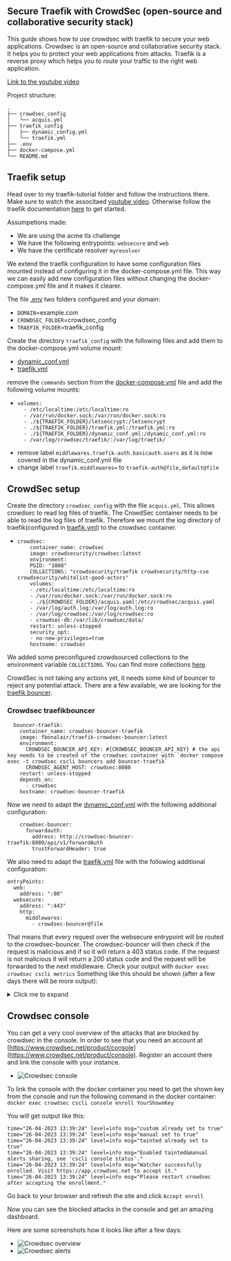 ## Secure Traefik with CrowdSec (open-source and collaborative security stack)
This guide shows how to use crowdsec with traefik to secure your web applications. Crowdsec is an open-source and collaborative security stack. It helps you to protect your web applications from attacks. Traefik is a reverse proxy which helps you to route your traffic to the right web application.

[Link to the youtube video](https://youtu.be/Z23BJrRMUM4)

Project structure:
```
.
├── crowdsec_config
│   └── acquis.yml
├── traefik_config
│   ├── dynamic_config.yml
│   └── traefik.yml
├── .env
├── docker-compose.yml
└── README.md
```

## Traefik setup

Head over to my traefik-tutorial folder and follow the instructions there. Make sure to watch the associtaed [youtube video](https://youtu.be/QC3weuCUr8o). Otherwise follow the traefik documentation [here](https://doc.traefik.io/traefik/getting-started/install-traefik/) to get started.

Assumpetions made: 
- We are using the acme tls challenge
- We have the following entrypoints: `websecure` and `web`
- We have the certificate resolver `myresolver`

We extend the traefik configuration to have some configuration files mounted instead of configuring it in the docker-compose.yml file. This way we can easily add new configuration files without changing the docker-compose.yml file and it makes it clearer.

The file [.env](./.env) two folders configured and your domain:
- `DOMAIN`=example.com
- `CROWDSEC_FOLDER`=crowdsec_config
- `TRAEFIK_FOLDER`=traefik_config


Create the directory `traefik_config` with the  following files and add them to the docker-compose.yml volume mount:
 - [dynamic_conf.yml](./traefik_config/dynamic_conf.yml)
 - [traefik.yml](./traefik_config/traefik.yml)

remove the `commands` section from the [docker-compose.yml](./docker-compose.yml) file and add the following volume mounts:

-   ```
    volumes:
      - /etc/localtime:/etc/localtime:ro
      - /var/run/docker.sock:/var/run/docker.sock:ro
      - ./${TRAEFIK_FOLDER}/letsencrypt:/letsencrypt
      - ./${TRAEFIK_FOLDER}/traefik.yml:/traefik.yml:ro
      - ./${TRAEFIK_FOLDER}/dynamic_conf.yml:/dynamic_conf.yml:ro
      - /var/log/crowdsec/traefik/:/var/log/traefik/
    ```
- remove label `middlewares.traefik-auth.basicauth.users`  as it is now covered in the dynamic_conf.yml file
- change label `traefik.middlewares=` to `traefik-auth@file,default@file`

## CrowdSec setup

Create the directory `crowdsec_config` with the file `acquis.yml`. This allows crowdsec to read log files of traefik.
The CrowdSec container needs to be able to read the log files of traefik. Therefore we mount the log directory of traefik(configured in [traefik.yml](./traefik.yml)) to the crowdsec container.
-   ```
    crowdsec:
        container_name: crowdsec
        image: crowdsecurity/crowdsec:latest
        environment:
        PGID: "1000"
        COLLECTIONS: "crowdsecurity/traefik crowdsecurity/http-cve crowdsecurity/whitelist-good-actors"
        volumes:
        - /etc/localtime:/etc/localtime:ro
        - /var/run/docker.sock:/var/run/docker.sock:ro
        - ./${CROWDSEC_FOLDER}/acquis.yaml:/etc/crowdsec/acquis.yaml
        - /var/log/auth.log:/var/log/auth.log:ro
        - /var/log/crowdsec:/var/log/crowdsec:ro
        - crowdsec-db:/var/lib/crowdsec/data/
        restart: unless-stopped
        security_opt:
        - no-new-privileges=true
        hostname: crowdsec
    ```

We added some preconfigured crowdsourced collections to the environment variable `COLLECTIONS`. You can find more collections [here](https://hub.crowdsec.net/).

CrowdSec is not taking any actions yet, it needs some kind of bouncer to reject any potential attack. There are a few available, we are looking for the [traefik bouncer](https://github.com/fbonalair/traefik-crowdsec-bouncer).


### Crowdsec traefikbouncer

```
  bouncer-traefik:
    container_name: crowdsec-bouncer-traefik
    image: fbonalair/traefik-crowdsec-bouncer:latest
    environment:
      CROWDSEC_BOUNCER_API_KEY: #{CROWDSEC_BOUNCER_API_KEY} # the api key needs to be created of the crowdsec container with `docker compose exec -t crowdsec cscli bouncers add bouncer-traefik`
      CROWDSEC_AGENT_HOST: crowdsec:8080  
    restart: unless-stopped
    depends_on:
      - crowdsec
    hostname: crowdsec-bouncer-traefik
```

Now we need to adapt the [dynamic_conf.yml](./dynamic_conf.yml) with the following additional configuration:
```
    crowdsec-bouncer:
      forwardauth:
        address: http://crowdsec-bouncer-traefik:8080/api/v1/forwardAuth
        trustForwardHeader: true
```
We also need to adapt the [traefik.yml](./traefik.yml) file with the following additional configuration:
```
entryPoints:
  web:
    address: ":80"
  websecure:
    address: ":443"
    http:
      middlewares:
        - crowdsec-bouncer@file
```
That means that every request over the websecure entrypoint will be routed to the crowdsec-bouncer. The crowdsec-bouncer will then check if the request is malicious and if so it will return a 403 status code. If the request is not malicious it will return a 200 status code and the request will be forwarded to the next middleware.
Check your output with `docker exec crowdsec cscli metrics`
Something like this should be shown (after a few days there will be more output):

<details>
  <summary>Click me to expand</summary>

    Acquisition Metrics:
    +------------------------+------------+--------------+----------------+------------------------+
    |         Source         | Lines read | Lines parsed | Lines unparsed | Lines poured to bucket |
    +------------------------+------------+--------------+----------------+------------------------+
    | file:/var/log/auth.log | 17.05k     | 10.32k       | 6.73k          | 31.33k                 |
    +------------------------+------------+--------------+----------------+------------------------+

    Bucket Metrics:
    +-------------------------------------+---------------+-----------+--------------+--------+---------+
    |               Bucket                | Current Count | Overflows | Instantiated | Poured | Expired |
    +-------------------------------------+---------------+-----------+--------------+--------+---------+
    | crowdsecurity/ssh-bf                | -             | 47        | 6.14k        | 10.32k | 6.09k   |
    | crowdsecurity/ssh-bf_user-enum      | -             | 32        | 6.18k        | 6.51k  | 6.14k   |
    | crowdsecurity/ssh-slow-bf           | 1             | 115       | 669          | 10.32k | 553     |
    | crowdsecurity/ssh-slow-bf_user-enum | 1             | 14        | 585          | 4.19k  | 570     |
    +-------------------------------------+---------------+-----------+--------------+--------+---------+

    Parser Metrics:
    +----------------------------------+---------+--------+----------+
    |             Parsers              |  Hits   | Parsed | Unparsed |
    +----------------------------------+---------+--------+----------+
    | child-crowdsecurity/sshd-logs    | 102.53k | 10.32k | 92.21k   |
    | child-crowdsecurity/syslog-logs  | 17.05k  | 17.05k | -        |
    | crowdsecurity/cdn-whitelist      | 117     | 117    | -        |
    | crowdsecurity/dateparse-enrich   | 10.32k  | 10.32k | -        |
    | crowdsecurity/geoip-enrich       | 10.32k  | 10.32k | -        |
    | crowdsecurity/rdns               | 117     | 117    | -        |
    | crowdsecurity/seo-bots-whitelist | 117     | 117    | -        |
    | crowdsecurity/sshd-logs          | 16.95k  | 10.32k | 6.63k    |
    | crowdsecurity/syslog-logs        | 17.05k  | 17.05k | -        |
    | crowdsecurity/whitelists         | 10.32k  | 10.32k | -        |
    +----------------------------------+---------+--------+----------+

    Local Api Metrics:
    +--------------------+--------+------+
    |       Route        | Method | Hits |
    +--------------------+--------+------+
    | /v1/alerts         | GET    | 1    |
    | /v1/alerts         | POST   | 107  |
    | /v1/decisions      | GET    | 1637 |
    | /v1/heartbeat      | GET    | 2438 |
    | /v1/watchers/login | POST   | 44   |
    +--------------------+--------+------+

    Local Api Machines Metrics:
    +-----------+---------------+--------+------+
    |  Machine  |     Route     | Method | Hits |
    +-----------+---------------+--------+------+
    | localhost | /v1/alerts    | GET    | 1    |
    | localhost | /v1/alerts    | POST   | 107  |
    | localhost | /v1/heartbeat | GET    | 2438 |
    +-----------+---------------+--------+------+

    Local Api Bouncers Metrics:
    +-----------------+---------------+--------+------+
    |     Bouncer     |     Route     | Method | Hits |
    +-----------------+---------------+--------+------+
    | bouncer-traefik | /v1/decisions | GET    | 1637 |
    +-----------------+---------------+--------+------+

    Local Api Bouncers Decisions:
    +-----------------+---------------+-------------------+
    |     Bouncer     | Empty answers | Non-empty answers |
    +-----------------+---------------+-------------------+
    | bouncer-traefik | 1635          | 2                 |
    +-----------------+---------------+-------------------+

    Local Api Decisions:
    +---------------------------------------------+----------+--------+-------+
    |                   Reason                    |  Origin  | Action | Count |
    +---------------------------------------------+----------+--------+-------+
    | crowdsecurity/CVE-2022-35914                | CAPI     | ban    | 3     |
    | crowdsecurity/http-sensitive-files          | CAPI     | ban    | 161   |
    | ltsich/http-w00tw00t                        | CAPI     | ban    | 1     |
    | crowdsecurity/CVE-2022-26134                | CAPI     | ban    | 1     |
    | crowdsecurity/CVE-2019-18935                | CAPI     | ban    | 5     |
    | crowdsecurity/CVE-2022-42889                | CAPI     | ban    | 2     |
    | crowdsecurity/apache_log4j2_cve-2021-44228  | CAPI     | ban    | 20    |
    | crowdsecurity/http-backdoors-attempts       | CAPI     | ban    | 91    |
    | crowdsecurity/vmware-vcenter-vmsa-2021-0027 | CAPI     | ban    | 4     |
    | crowdsecurity/http-open-proxy               | CAPI     | ban    | 279   |
    | crowdsecurity/jira_cve-2021-26086           | CAPI     | ban    | 103   |
    | crowdsecurity/spring4shell_cve-2022-22965   | CAPI     | ban    | 3     |
    | crowdsecurity/thinkphp-cve-2018-20062       | CAPI     | ban    | 57    |
    | crowdsecurity/vmware-cve-2022-22954         | CAPI     | ban    | 1     |
    | crowdsecurity/fortinet-cve-2018-13379       | CAPI     | ban    | 22    |
    | crowdsecurity/http-bad-user-agent           | CAPI     | ban    | 4510  |
    | crowdsecurity/http-cve-2021-42013           | CAPI     | ban    | 2     |
    | crowdsecurity/http-generic-bf               | CAPI     | ban    | 10    |
    | crowdsecurity/http-path-traversal-probing   | CAPI     | ban    | 217   |
    | crowdsecurity/ssh-bf_user-enum              | crowdsec | ban    | 1     |
    | crowdsecurity/f5-big-ip-cve-2020-5902       | CAPI     | ban    | 6     |
    | crowdsecurity/http-cve-2021-41773           | CAPI     | ban    | 52    |
    | crowdsecurity/CVE-2022-41082                | CAPI     | ban    | 29    |
    | crowdsecurity/grafana-cve-2021-43798        | CAPI     | ban    | 1     |
    | crowdsecurity/http-crawl-non_statics        | CAPI     | ban    | 504   |
    | crowdsecurity/http-probing                  | CAPI     | ban    | 2877  |
    | crowdsecurity/ssh-bf                        | CAPI     | ban    | 10659 |
    | crowdsecurity/ssh-bf                        | crowdsec | ban    | 1     |
    | crowdsecurity/ssh-slow-bf                   | CAPI     | ban    | 4469  |
    | crowdsecurity/ssh-slow-bf                   | crowdsec | ban    | 9     |
    +---------------------------------------------+----------+--------+-------+

    Local Api Alerts:
    +-------------------------------------+-------+
    |               Reason                | Count |
    +-------------------------------------+-------+
    | crowdsecurity/ssh-bf                | 7     |
    | crowdsecurity/ssh-bf_user-enum      | 7     |
    | crowdsecurity/ssh-slow-bf           | 99    |
    | crowdsecurity/ssh-slow-bf_user-enum | 4     |
    +-------------------------------------+-------+
</details>


## Crowdsec console

You can get a very cool overview of the attacks that are blocked by crowdsec in the console. In order to see that you need an account at [https://www.crowdsec.net/product/console](https://www.crowdsec.net/product/console).
Register an account there and link the console with your instance.

 - ![Crowdsec console](./images/crowdsecc-console.png)
 
To link the console with the docker container you need to get the shown key from the console and run the following command in the docker container:
`docker exec crowdsec cscli console enroll YourShownKey`

You will get output like this:
```
time="26-04-2023 13:39:24" level=info msg="custom already set to true"
time="26-04-2023 13:39:24" level=info msg="manual set to true"
time="26-04-2023 13:39:24" level=info msg="tainted already set to true"
time="26-04-2023 13:39:24" level=info msg="Enabled tainted&manual alerts sharing, see 'cscli console status'."
time="26-04-2023 13:39:24" level=info msg="Watcher successfully enrolled. Visit https://app.crowdsec.net to accept it."
time="26-04-2023 13:39:24" level=info msg="Please restart crowdsec after accepting the enrollment."
```
Go back to your browser and refresh the site and click `Accept enroll`

Now you can see the blocked attacks in the console and get an amazing dashboard.

Here are some screenshots how it looks like after a few days:
- ![Crowdsec overview](./images/crowdsec-overview.png)
- ![Crowdsec alerts](./images/crowdsec-alerts.png)